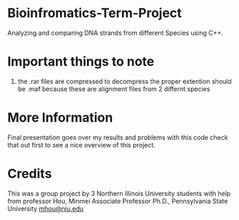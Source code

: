 # Bioinfromatics-Term-Project
Analyzing and comparing DNA strands from different Species using C++.

# Important things to note

1. the .rar files are compressed to decompress the proper extention should be .maf because these are alignment files from 2 differnt species

# More Information
Final presentation goes over my results and problems with this code check that out first to see a nice overview of this project.

# Credits
This was a group project by 3 Northern Illinois University students with help from professor 
Hou, Minmei 
Associate Professor 
Ph.D., Pennsylvania State University
mhou@niu.edu
